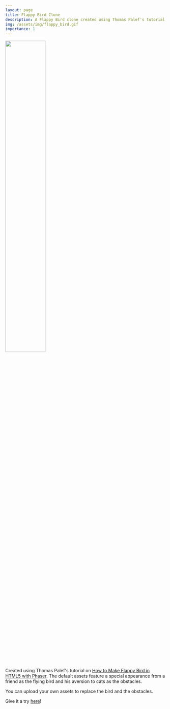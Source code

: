 ```yaml
---
layout: page
title: Flappy Bird Clone
description: A Flappy Bird clone created using Thomas Palef's tutorial but with the twist of being able to upload your own bird and obstacles. 
img: /assets/img/flappy_bird.gif
importance: 1
---
```


<div class="row">
    <img class="img-fluid rounded z-depth-1" style="height:50%;" src="{{ '/assets/img/flappy_bird.gif' | relative_url }}" alt="" title="flappy bird demo"/>
<div>

Created using Thomas Palef's tutorial on <a href="http://www.lessmilk.com/tutorial/flappy-bird-phaser-1">How to Make Flappy Bird in HTML5 with Phaser</a>. The default assets feature a special appearance from a friend as the flying bird and his aversion to cats as the obstacles.

You can upload your own assets to replace the bird and the obstacles.

Give it a try <a href="https://fathomless-basin-61373.herokuapp.com/">here</a>!